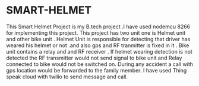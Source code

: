 # SMART-HELMET
This Smart Helmet Project is my B.tech project .I have used nodemcu 8266 for implementing this project.
This project has two unit one is Helmet unit and other bike unit .
Helmet Unit is responsible for detecting that driver has weared his helmet or not .and also gps and RF tranmitter is fixed in it .
Bike unit contains a relay and and RF receiver .
If helmet wearing detection is not detected the RF transmitter would not send signal to bike unit and Relay connected to bike would not be switched on.
During any accident a call with gps location would be forwarded to the family member.
I have used Thing speak cloud with  twilio to send message and call.

